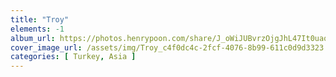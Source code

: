 ```yaml
---
title: "Troy"
elements: -1
album_url: https://photos.henrypoon.com/share/J_oWiJUBvrzOjgJhL47It0uaoHAmgMv5NvCBom_OQzy2XXlfqbCfIqySyNBTCp07EOs
cover_image_url: /assets/img/Troy_c4f0dc4c-2fcf-4076-8b99-611c0d9d3323.jpg
categories: [ Turkey, Asia ]
---
```

